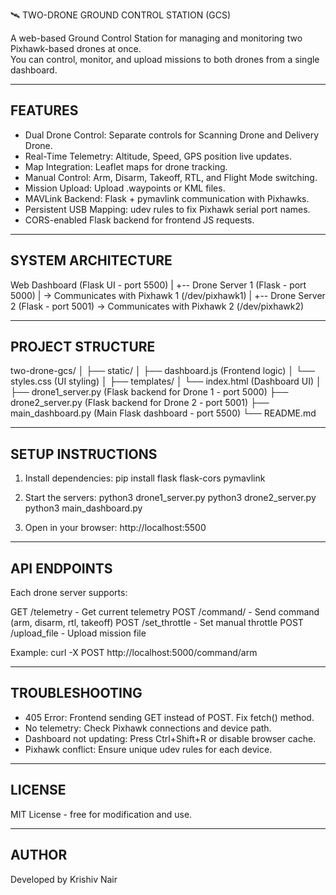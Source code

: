 🛰️ TWO-DRONE GROUND CONTROL STATION (GCS)

A web-based Ground Control Station for managing and monitoring two Pixhawk-based drones at once.  
You can control, monitor, and upload missions to both drones from a single dashboard.

------------------------------------------------------------
FEATURES
------------------------------------------------------------
- Dual Drone Control: Separate controls for Scanning Drone and Delivery Drone.
- Real-Time Telemetry: Altitude, Speed, GPS position live updates.
- Map Integration: Leaflet maps for drone tracking.
- Manual Control: Arm, Disarm, Takeoff, RTL, and Flight Mode switching.
- Mission Upload: Upload .waypoints or KML files.
- MAVLink Backend: Flask + pymavlink communication with Pixhawks.
- Persistent USB Mapping: udev rules to fix Pixhawk serial port names.
- CORS-enabled Flask backend for frontend JS requests.

------------------------------------------------------------
SYSTEM ARCHITECTURE
------------------------------------------------------------
Web Dashboard (Flask UI - port 5500)
        |
        +-- Drone Server 1 (Flask - port 5000)
        |     -> Communicates with Pixhawk 1 (/dev/pixhawk1)
        |
        +-- Drone Server 2 (Flask - port 5001)
              -> Communicates with Pixhawk 2 (/dev/pixhawk2)

------------------------------------------------------------
PROJECT STRUCTURE
------------------------------------------------------------
two-drone-gcs/
│
├── static/
│   ├── dashboard.js        (Frontend logic)
│   └── styles.css          (UI styling)
│
├── templates/
│   └── index.html          (Dashboard UI)
│
├── drone1_server.py        (Flask backend for Drone 1 - port 5000)
├── drone2_server.py        (Flask backend for Drone 2 - port 5001)
├── main_dashboard.py       (Main Flask dashboard - port 5500)
└── README.md

------------------------------------------------------------
SETUP INSTRUCTIONS
------------------------------------------------------------
1. Install dependencies:
   pip install flask flask-cors pymavlink


2. Start the servers:
   python3 drone1_server.py
   python3 drone2_server.py
   python3 main_dashboard.py

3. Open in your browser:
   http://localhost:5500

------------------------------------------------------------
API ENDPOINTS
------------------------------------------------------------
Each drone server supports:

  GET  /telemetry              - Get current telemetry
  POST /command/<cmd>          - Send command (arm, disarm, rtl, takeoff)
  POST /set_throttle           - Set manual throttle
  POST /upload_file            - Upload mission file

Example:
  curl -X POST http://localhost:5000/command/arm

------------------------------------------------------------
TROUBLESHOOTING
------------------------------------------------------------
- 405 Error: Frontend sending GET instead of POST. Fix fetch() method.
- No telemetry: Check Pixhawk connections and device path.
- Dashboard not updating: Press Ctrl+Shift+R or disable browser cache.
- Pixhawk conflict: Ensure unique udev rules for each device.

------------------------------------------------------------
LICENSE
------------------------------------------------------------
MIT License - free for modification and use.

------------------------------------------------------------
AUTHOR
------------------------------------------------------------
Developed by Krishiv Nair
